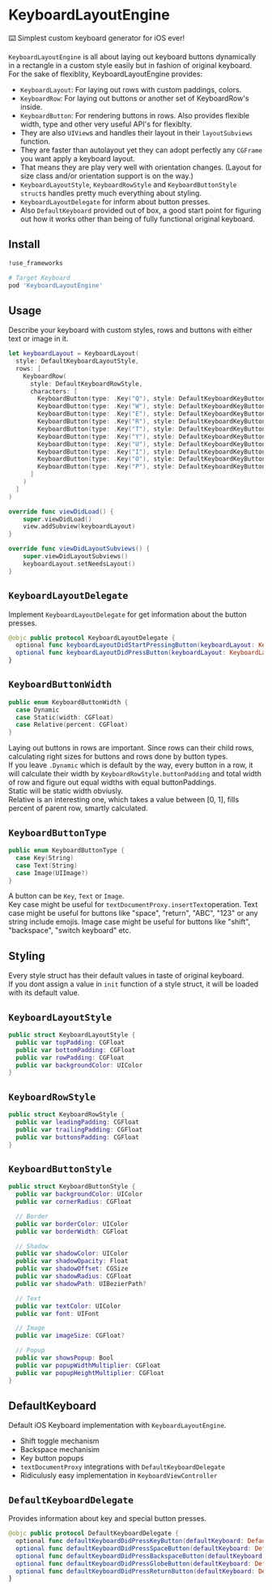KeyboardLayoutEngine
===

⌨️ Simplest custom keyboard generator for iOS ever!  
  
`KeyboardLayoutEngine` is all about laying out keyboard buttons dynamically in a rectangle in a custom style easily but in fashion of original keyboard.  
For the sake of flexiblity, KeyboardLayoutEngine provides:
* `KeyboardLayout`: For laying out rows with custom paddings, colors.
* `KeyboardRow`: For laying out buttons or another set of KeyboardRow's inside.
* `KeyboardButton`: For rendering buttons in rows. Also provides flexible width, type and other very useful API's for flexiblty.
* They are also `UIView`s and handles their layout in their `layoutSubviews` function.
* They are faster than autolayout yet they can adopt perfectly any `CGFrame` you want apply a keyboard layout.
* That means they are play very well with orientation changes. (Layout for size class and/or orientation support is on the way.)
* `KeyboardLayoutStyle`, `KeyboardRowStyle` and `KeyboardButtonStyle` `struct`s handles pretty much everything about styling.
* `KeyboardLayoutDelegate` for inform about button presses.  
* Also `DefaultKeyboard` provided out of box, a good start point for figuring out how it works other than being of fully functional original keyboard.  

Install
----

``` ruby
!use_frameworks

# Target Keyboard
pod 'KeyboardLayoutEngine'
```

Usage
----

Describe your keyboard with custom styles, rows and buttons with either text or image in it.  

``` swift
let keyboardLayout = KeyboardLayout(
  style: DefaultKeyboardLayoutStyle,
  rows: [
    KeyboardRow(
      style: DefaultKeyboardRowStyle,
      characters: [
        KeyboardButton(type: .Key("Q"), style: DefaultKeyboardKeyButtonStyle),
        KeyboardButton(type: .Key("W"), style: DefaultKeyboardKeyButtonStyle),
        KeyboardButton(type: .Key("E"), style: DefaultKeyboardKeyButtonStyle),
        KeyboardButton(type: .Key("R"), style: DefaultKeyboardKeyButtonStyle),
        KeyboardButton(type: .Key("T"), style: DefaultKeyboardKeyButtonStyle),
        KeyboardButton(type: .Key("Y"), style: DefaultKeyboardKeyButtonStyle),
        KeyboardButton(type: .Key("U"), style: DefaultKeyboardKeyButtonStyle),
        KeyboardButton(type: .Key("I"), style: DefaultKeyboardKeyButtonStyle),
        KeyboardButton(type: .Key("O"), style: DefaultKeyboardKeyButtonStyle),
        KeyboardButton(type: .Key("P"), style: DefaultKeyboardKeyButtonStyle),
      ]
    )
  ]
)

override func viewDidLoad() {
	super.viewDidLoad()
	view.addSubview(keyboardLayout)
}

override func viewDidLayoutSubviews() {
	super.viewDidLayoutSubviews()
	keyboardLayout.setNeedsLayout()
}
```

`KeyboardLayoutDelegate`
----

Implement `KeyboardLayoutDelegate` for get information about the button presses.

``` swift
@objc public protocol KeyboardLayoutDelegate {
  optional func keyboardLayoutDidStartPressingButton(keyboardLayout: KeyboardLayout, keyboardButton: KeyboardButton)
  optional func keyboardLayoutDidPressButton(keyboardLayout: KeyboardLayout, keyboardButton: KeyboardButton)
}
```

`KeyboardButtonWidth`
----

``` swift
public enum KeyboardButtonWidth {
  case Dynamic
  case Static(width: CGFloat)
  case Relative(percent: CGFloat)
}
```

Laying out buttons in rows are important. Since rows can their child rows, calculating right sizes for buttons and rows done by button types.  
If you leave `.Dynamic` which is default by the way, every button in a row, it will calculate their width by `KeyboardRowStyle.buttonPadding` and total width of row and figure out equal widths with equal buttonPaddings.  
Static will be static width obviusly.  
Relative is an interesting one, which takes a value between [0, 1], fills percent of parent row, smartly calculated.

`KeyboardButtonType`
----

``` swift
public enum KeyboardButtonType {
  case Key(String)
  case Text(String)
  case Image(UIImage?)
}
```

A button can be `Key`, `Text` or `Image`.  
Key case might be useful for `textDocumentProxy.insertText`operation.
Text case might be useful for buttons like "space", "return", "ABC", "123" or any string include emojis.
Image case might be useful for buttons like "shift", "backspace", "switch keyboard" etc.

Styling
----

Every style struct has their default values in taste of original keyboard.  
If you dont assign a value in `init` function of a style struct, it will be loaded with its default value.  

`KeyboardLayoutStyle`
----

``` swift
public struct KeyboardLayoutStyle {
  public var topPadding: CGFloat
  public var bottomPadding: CGFloat
  public var rowPadding: CGFloat
  public var backgroundColor: UIColor
}
```

`KeyboardRowStyle`
----

``` swift
public struct KeyboardRowStyle {
  public var leadingPadding: CGFloat
  public var trailingPadding: CGFloat
  public var buttonsPadding: CGFloat
}
```

`KeyboardButtonStyle`
----

``` swift
public struct KeyboardButtonStyle {
  public var backgroundColor: UIColor
  public var cornerRadius: CGFloat

  // Border
  public var borderColor: UIColor
  public var borderWidth: CGFloat

  // Shadow
  public var shadowColor: UIColor
  public var shadowOpacity: Float
  public var shadowOffset: CGSize
  public var shadowRadius: CGFloat
  public var shadowPath: UIBezierPath?

  // Text
  public var textColor: UIColor
  public var font: UIFont

  // Image
  public var imageSize: CGFloat?

  // Popup
  public var showsPopup: Bool
  public var popupWidthMultiplier: CGFloat
  public var popupHeightMultiplier: CGFloat
}
```

DefaultKeyboard
----

Default iOS Keyboard implementation with `KeyboardLayoutEngine`.
* Shift toggle mechanism
* Backspace mechanisim
* Key button popups
* `textDocumentProxy` integrations with `DefaultKeyboardDelegate`
* Ridiculusly easy implementation in `KeyboardViewController`

`DefaultKeyboardDelegate`
----

Provides information about key and special button presses.  

``` swift
@objc public protocol DefaultKeyboardDelegate {
  optional func defaultKeyboardDidPressKeyButton(defaultKeyboard: DefaultKeyboard, key: String)
  optional func defaultKeyboardDidPressSpaceButton(defaultKeyboard: DefaultKeyboard)
  optional func defaultKeyboardDidPressBackspaceButton(defaultKeyboard: DefaultKeyboard)
  optional func defaultKeyboardDidPressGlobeButton(defaultKeyboard: DefaultKeyboard)
  optional func defaultKeyboardDidPressReturnButton(defaultKeyboard: DefaultKeyboard)
}
```
